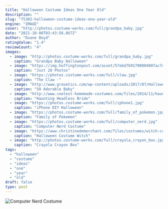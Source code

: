 ```yaml
---
title: "Halloween Costume Ideas One Year Old"
description: ""
slug: "75302-halloween-costume-ideas-one-year-old"
engine: "IMAGE"
cover: "http://photos.costume-works.com/full/grandpa_baby.jpg"
date: "2021-10-08T03:43:56.867Z"
author: "Duane Boyd"
ratingValue: "1.4"
reviewCount: "4"
images:
  - image: "http://photos.costume-works.com/full/grandpa_baby.jpg"
    caption: "Grandpa Baby Halloween"
  - image: "https://img.huffingtonpost.com/asset/57ebd7b91700004007ac7d10.jpeg?ops=scalefit_960_noupscale"
    caption: "Just 20 Photos"
  - image: "https://photos.costume-works.com/full/claw.jpg"
    caption: "The Claw -"
  - image: "http://www.gravetics.com/wp-content/uploads/2017/07/Halloween-Costume-Crochet-Black-and-Orange-Dress.jpg"
    caption: "50 Adorable Baby"
  - image: "http://www.coolest-homemade-costumes.com/files/2014/11/haunting-headless-bride-131351-600x800.jpg"
    caption: "Haunting Headless Bride"
  - image: "https://photos.costume-works.com/full/iphone1.jpg"
    caption: "iPhone DIY Halloween"
  - image: "https://photos.costume-works.com/full/family_of_pokemon.jpg"
    caption: "Family of Pokemon"
  - image: "https://photos.costume-works.com/full/computer_nerd.jpg"
    caption: "Computer Nerd Costume"
  - image: "https://www.christinedemerchant.com/files/costumes/witch-costume-halloween.jpg"
    caption: "Halloween Costume Witch"
  - image: "http://photos.costume-works.com/full/crayola_crayon_box.jpg"
    caption: "Crayola Crayon Box"
tags:
  - "halloween"
  - "costume"
  - "ideas"
  - "one"
  - "year"
  - "old"
draft: false
type: post
---
```



![Computer Nerd Costume](https://photos.costume-works.com/full/computer_nerd.jpg "Computer Nerd Costume")


<!--inArticleAds-->

<!--galleryOne-->


<!--inArticleAds-->

<!--galleryTwo-->


<!--galleryThree-->


